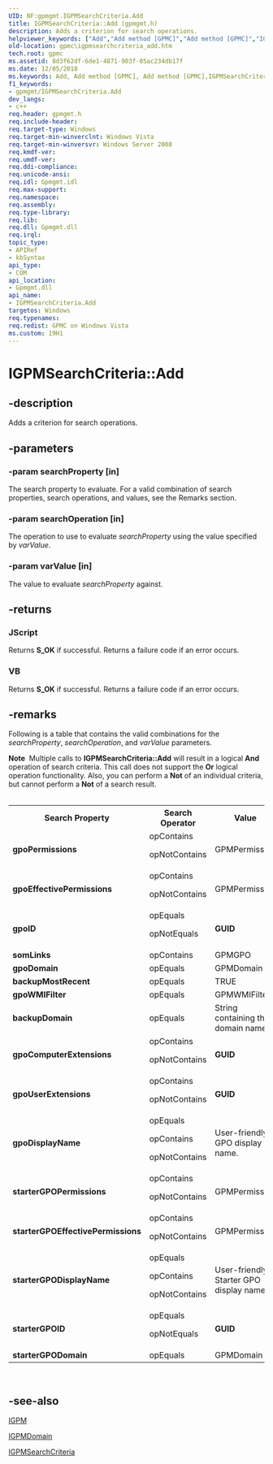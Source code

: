 ```yaml
---
UID: NF:gpmgmt.IGPMSearchCriteria.Add
title: IGPMSearchCriteria::Add (gpmgmt.h)
description: Adds a criterion for search operations.helpviewer_keywords: ["Add","Add method [GPMC]","Add method [GPMC]","IGPMSearchCriteria interface","IGPMSearchCriteria interface [GPMC]","Add method","IGPMSearchCriteria.Add","IGPMSearchCriteria::Add","_win32_igpmsearchcriteria_add","gpmc.igpmsearchcriteria_add","gpmgmt/IGPMSearchCriteria::Add"]
old-location: gpmc\igpmsearchcriteria_add.htm
tech.root: gpmc
ms.assetid: 8d3f62df-6de1-4871-903f-05ac234db17f
ms.date: 12/05/2018
ms.keywords: Add, Add method [GPMC], Add method [GPMC],IGPMSearchCriteria interface, IGPMSearchCriteria interface [GPMC],Add method, IGPMSearchCriteria.Add, IGPMSearchCriteria::Add, _win32_igpmsearchcriteria_add, gpmc.igpmsearchcriteria_add, gpmgmt/IGPMSearchCriteria::Add
f1_keywords:
- gpmgmt/IGPMSearchCriteria.Add
dev_langs:
- c++
req.header: gpmgmt.h
req.include-header: 
req.target-type: Windows
req.target-min-winverclnt: Windows Vista
req.target-min-winversvr: Windows Server 2008
req.kmdf-ver: 
req.umdf-ver: 
req.ddi-compliance: 
req.unicode-ansi: 
req.idl: Gpmgmt.idl
req.max-support: 
req.namespace: 
req.assembly: 
req.type-library: 
req.lib: 
req.dll: Gpmgmt.dll
req.irql: 
topic_type:
- APIRef
- kbSyntax
api_type:
- COM
api_location:
- Gpmgmt.dll
api_name:
- IGPMSearchCriteria.Add
targetos: Windows
req.typenames: 
req.redist: GPMC on Windows Vista
ms.custom: 19H1
---
```


# IGPMSearchCriteria::Add


## -description


Adds a criterion for search operations.


## -parameters




### -param searchProperty [in]

The search property to evaluate. For a valid combination of search properties, search operations, and values, see the  Remarks section.


### -param searchOperation [in]

The operation to use to evaluate <i>searchProperty</i> using the value specified by <i>varValue</i>.


### -param varValue [in]

The value to evaluate <i>searchProperty</i> against.


## -returns



<h3>JScript</h3>
Returns <b>S_OK</b> if successful. Returns a failure code if an error occurs.

<h3>VB</h3>
Returns <b>S_OK</b> if successful. Returns a failure code if an error occurs.




## -remarks



Following is a table that contains the valid combinations for the <i>searchProperty</i>, <i>searchOperation</i>, and <i>varValue</i> parameters.

<div class="alert"><b>Note</b>  Multiple calls to <b>IGPMSearchCriteria::Add</b> will result in a logical <b>And</b> operation of search criteria. This call does not support the <b>Or</b> logical operation functionality. Also, you can perform a <b>Not</b> of an individual criteria, but cannot perform a <b>Not</b> of a search result.</div>
<div> </div>
<table>
<tr>
<th>Search Property</th>
<th>Search Operator</th>
<th>Value</th>
</tr>
<tr>
<td>
<b>gpoPermissions</b>

</td>
<td>
opContains

opNotContains

</td>
<td>
GPMPermission

</td>
</tr>
<tr>
<td>
<b>gpoEffectivePermissions</b>

</td>
<td>
opContains

opNotContains

</td>
<td>
GPMPermission

</td>
</tr>
<tr>
<td>
<b>gpoID</b>

</td>
<td>
opEquals

opNotEquals

</td>
<td>
<b>GUID</b>

</td>
</tr>
<tr>
<td>
<b>somLinks</b>

</td>
<td>
opContains

</td>
<td>
GPMGPO

</td>
</tr>
<tr>
<td>
<b>gpoDomain</b>

</td>
<td>
opEquals

</td>
<td>
GPMDomain

</td>
</tr>
<tr>
<td>
<b>backupMostRecent</b>

</td>
<td>
opEquals

</td>
<td>
TRUE

</td>
</tr>
<tr>
<td>
<b>gpoWMIFilter</b>

</td>
<td>
opEquals

</td>
<td>
GPMWMIFilter

</td>
</tr>
<tr>
<td>
<b>backupDomain</b>

</td>
<td>
opEquals

</td>
<td>
String containing the domain name

</td>
</tr>
<tr>
<td>
<b>gpoComputerExtensions</b>

</td>
<td>
opContains

opNotContains

</td>
<td>
<b>GUID</b>

</td>
</tr>
<tr>
<td>
<b>gpoUserExtensions</b>

</td>
<td>
opContains

opNotContains

</td>
<td>
<b>GUID</b>

</td>
</tr>
<tr>
<td>
<b>gpoDisplayName</b>

</td>
<td>
opEquals

opContains

opNotContains

</td>
<td>
User-friendly GPO display name.

</td>
</tr>
<tr>
<td>
<b>starterGPOPermissions</b>

</td>
<td>
opContains

opNotContains

</td>
<td>
GPMPermission

</td>
</tr>
<tr>
<td>
<b>starterGPOEffectivePermissions</b>

</td>
<td>
opContains

opNotContains

</td>
<td>
GPMPermission

</td>
</tr>
<tr>
<td>
<b>starterGPODisplayName</b>

</td>
<td>
opEquals

opContains

opNotContains

</td>
<td>
User-friendly Starter GPO display name.

</td>
</tr>
<tr>
<td>
<b>starterGPOID</b>

</td>
<td>
opEquals

opNotEquals

</td>
<td>
<b>GUID</b>

</td>
</tr>
<tr>
<td>
<b>starterGPODomain</b>

</td>
<td>
opEquals

</td>
<td>
GPMDomain

</td>
</tr>
</table>
 




## -see-also




<a href="https://docs.microsoft.com/previous-versions/windows/desktop/api/gpmgmt/nn-gpmgmt-igpm">IGPM</a>



<a href="https://docs.microsoft.com/previous-versions/windows/desktop/api/gpmgmt/nn-gpmgmt-igpmdomain">IGPMDomain</a>



<a href="https://docs.microsoft.com/previous-versions/windows/desktop/api/gpmgmt/nn-gpmgmt-igpmsearchcriteria">IGPMSearchCriteria</a>
 

 

